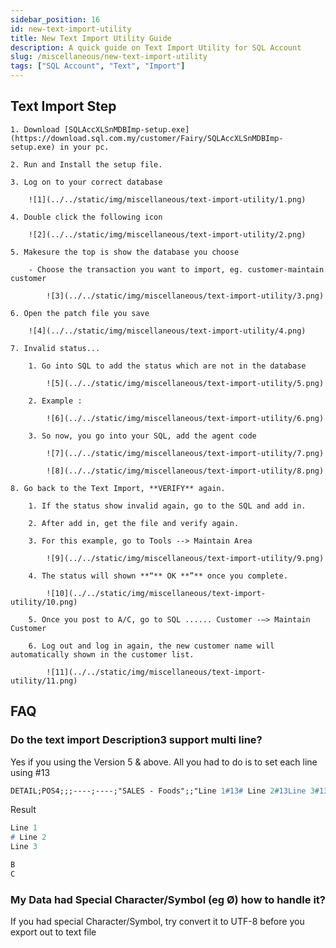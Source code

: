 ```yaml
---
sidebar_position: 16
id: new-text-import-utility
title: New Text Import Utility Guide
description: A quick guide on Text Import Utility for SQL Account
slug: /miscellaneous/new-text-import-utility
tags: ["SQL Account", "Text", "Import"]
---
```


## Text Import Step

    1. Download [SQLAccXLSnMDBImp-setup.exe](https://download.sql.com.my/customer/Fairy/SQLAccXLSnMDBImp-setup.exe) in your pc.

    2. Run and Install the setup file.

    3. Log on to your correct database

        ![1](../../static/img/miscellaneous/text-import-utility/1.png)

    4. Double click the following icon

        ![2](../../static/img/miscellaneous/text-import-utility/2.png)

    5. Makesure the top is show the database you choose

        - Choose the transaction you want to import, eg. customer-maintain customer

            ![3](../../static/img/miscellaneous/text-import-utility/3.png)

    6. Open the patch file you save

        ![4](../../static/img/miscellaneous/text-import-utility/4.png)

    7. Invalid status...

        1. Go into SQL to add the status which are not in the database

            ![5](../../static/img/miscellaneous/text-import-utility/5.png)

        2. Example :

            ![6](../../static/img/miscellaneous/text-import-utility/6.png)

        3. So now, you go into your SQL, add the agent code

            ![7](../../static/img/miscellaneous/text-import-utility/7.png)

            ![8](../../static/img/miscellaneous/text-import-utility/8.png)

    8. Go back to the Text Import, **VERIFY** again.

        1. If the status show invalid again, go to the SQL and add in.

        2. After add in, get the file and verify again.

        3. For this example, go to Tools --> Maintain Area

            ![9](../../static/img/miscellaneous/text-import-utility/9.png)

        4. The status will shown **“** OK **”** once you complete.

            ![10](../../static/img/miscellaneous/text-import-utility/10.png)

        5. Once you post to A/C, go to SQL ...... Customer -–> Maintain Customer

        6. Log out and log in again, the new customer name will automatically shown in the customer list.

            ![11](../../static/img/miscellaneous/text-import-utility/11.png)

## FAQ
### Do the text import Description3 support multi line?
Yes if you using the Version 5 & above. All you had to do is to set each line using #13
```pascal
DETAIL;POS4;;;----;----;"SALES - Foods";;"Line 1#13# Line 2#13Line 3#13#13B#13C";50;UNIT;0;21.20;25/12/2016;;SR;60;1000;T;500-000;T;;;1;;
```

Result
```pascal
Line 1
# Line 2
Line 3

B
C
```

### My Data had Special Character/Symbol (eg Ø) how to handle it?
If you had special Character/Symbol, try convert it to UTF-8 before you export out to text file